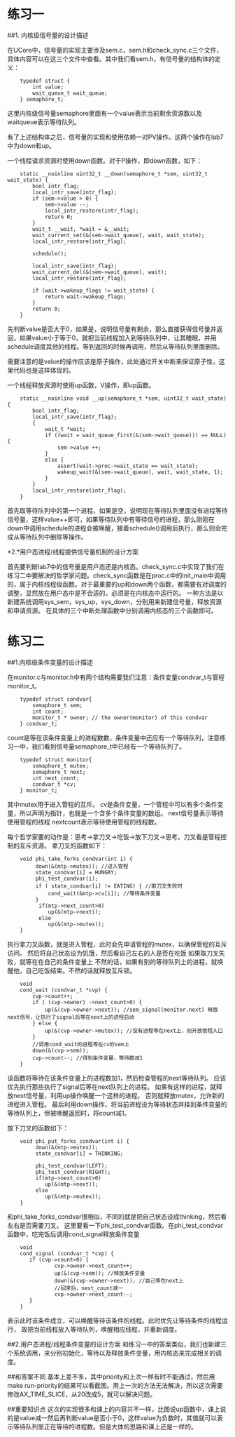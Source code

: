 # 练习一

##1. 内核级信号量的设计描述

在UCore中，信号量的实现主要涉及sem.c，sem.h和check_sync.c三个文件，具体内容可以在这三个文件中查看。其中我们看sem.h，有信号量的结构体的定义：
```
    typedef struct {
        int value;
        wait_queue_t wait_queue;
    } semaphore_t;
```
这里内核级信号量semaphore里面有一个value表示当前剩余资源数以及waitqueue表示等待队列。  


有了上述结构体之后，信号量的实现和使用依赖一对PV操作。这两个操作在lab7中为down和up。

一个线程请求资源时使用down函数。对于P操作，即down函数，如下：
```
    static __noinline uint32_t __down(semaphore_t *sem, uint32_t wait_state) {
        bool intr_flag;
        local_intr_save(intr_flag);
        if (sem->value > 0) {
            sem->value --;
            local_intr_restore(intr_flag);
            return 0;
        }
        wait_t __wait, *wait = &__wait;
        wait_current_set(&(sem->wait_queue), wait, wait_state);
        local_intr_restore(intr_flag);
    
        schedule();
    
        local_intr_save(intr_flag);
        wait_current_del(&(sem->wait_queue), wait);
        local_intr_restore(intr_flag);
    
        if (wait->wakeup_flags != wait_state) {
            return wait->wakeup_flags;
        }
        return 0;
    }
```  

先判断value是否大于0，如果是，说明信号量有剩余，那么直接获得信号量并返回，如果value小于等于0，就把当前线程加入到等待队列中，让其睡眠，并用schedule调度其他的线程。等到返回的时候再调用，然后从等待队列里面删除。

需要注意的是value的操作应该是原子操作，此处通过开关中断来保证原子性，这里代码也是这样体现的。

一个线程释放资源时使用up函数，V操作，即up函数。
```
    static __noinline void __up(semaphore_t *sem, uint32_t wait_state) {
        bool intr_flag;
        local_intr_save(intr_flag);
        {
            wait_t *wait;
            if ((wait = wait_queue_first(&(sem->wait_queue))) == NULL) {
                sem->value ++;
            }
            else {
                assert(wait->proc->wait_state == wait_state);
                wakeup_wait(&(sem->wait_queue), wait, wait_state, 1);
            }
        }
        local_intr_restore(intr_flag);
    }
```  
首先取等待队列中的第一个进程，如果是空，说明现在等待队列里面没有进程等待信号量，这样value++即可，如果等待队列中有等待信号的进程，那么刚刚在down中调用schedule的进程会被唤醒，接着schedule()调用后执行，那么则会完成从等待队列中删除等操作。

*2.*用户态进程/线程提供信号量机制的设计方案

首先要判断lab7中的信号量是用户态还是内核态。check_sync.c中实现了我们在练习二中要解决的哲学家问题。check_sync函数是在proc.c中的init_main中调用的，属于内核线程级函数。对于最重要的up和down两个函数，都需要有对调度的调整，显然放在用户态中是不合适的，必须是在内核态中运行的。 一种方法是以新建系统调用sys_sem，sys_up，sys_down，分别用来新建信号量，释放资源和申请资源。 在具体的三个中断处理函数中分别调用内核态的三个函数即可。

# 练习二

##1.内核级条件变量的设计描述

在monitor.c与monitor.h中有两个结构需要我们注意：条件变量condvar_t与管程monitor_t。
```
    typedef struct condvar{
        semaphore_t sem; 
        int count;
        monitor_t * owner; // the owner(monitor) of this condvar
    } condvar_t;
```   
count是等在该条件变量上的进程数数，条件变量中还应有一个等待队列，注意练习一中，我们看到信号量semaphore_t中已经有一个等待队列了。


```
    typedef struct monitor{
        semaphore_t mutex;
        semaphore_t next;     
        int next_count;
        condvar_t *cv;
    } monitor_t;
```
其中mutex用于进入管程的互斥。
cv是条件变量，一个管程中可以有多个条件变量，所以声明为指针，也就是一个含多个条件变量的数组。
next信号量表示等待使用管程的线程
nextcount表示等待使用管程的线程数。


每个哲学家要的动作是：思考->拿刀叉->吃饭->放下刀叉->思考。刀叉看是管程控制的互斥资源。
拿刀叉的函数如下：
```
    void phi_take_forks_condvar(int i) {
         down(&(mtp->mutex)); //进入管程
         state_condvar[i] = HUNGRY;
         phi_test_condvar(i);
         if ( state_condvar[i] != EATING) { //取刀叉失败时   
        	 cond_wait(&mtp->cv[i]); //等待条件变量   
         }
          if(mtp->next_count>0)
             up(&(mtp->next));
          else
             up(&(mtp->mutex));
    }
```    
执行拿刀叉函数，就是进入管程，此时会先申请管程的mutex，以确保管程的互斥访问。
然后将自己状态设为饥饿，然后看自己左右的人是否在吃饭
如果取刀叉失败，就等在在自己的条件变量上
不然的话，如果有别的等待队列上的进程，就唤醒他，自己吃饭结束。不然的话就释放互斥锁。
```
    void
    cond_wait (condvar_t *cvp) {
        cvp->count++;
        if ( (cvp->owner) ->next_count>0) {
        	up(&(cvp->owner->next)); //sem_signal(monitor.next) 释放next信号，让执行了signal后等在next上的进程启动
        } else {
        	up(&(cvp->owner->mutex)); //没有进程等在next上，则开放管程入口
        }
        //调用cond_wait的进程等在cv的sem上
        down(&(cvp->sem));
        cvp->count--; //得到条件变量，等待数减1
    }
```   
该函数将等待在该条件变量上的进程数加1，然后检查管程的next等待队列。
应该优先执行那些执行了signal后等在next队列上的进程。
如果有这样的进程，就释放next信号量，利用up操作唤醒一个这样的进程。
否则就释放mutex，允许新的进程进入管程。
最后利用down操作，将当前进程设为等待状态并挂到条件变量的等待队列上，但被唤醒返回时，将count减1。

放下刀叉的函数如下：
```
    void phi_put_forks_condvar(int i) {
         down(&(mtp->mutex));
         state_condvar[i] = THINKING;
    
         phi_test_condvar(LEFT);
         phi_test_condvar(RIGHT);
         if(mtp->next_count>0)
            up(&(mtp->next));
         else
            up(&(mtp->mutex));
    }
```  
和phi_take_forks_condvar很相似，不同的就是把自己状态设成thinking，然后看左右是否需要刀叉。
这里要看一下phi_test_condvar函数。在phi_test_condvar函数中，吃完饭后调用cond_signal释放条件变量
```
    void 
    cond_signal (condvar_t *cvp) {
       if (cvp->count>0) {
        	   cvp->owner->next_count++;
        	   up(&(cvp->sem)); //释放条件变量
        	   down(&(cvp->owner->next)); //自己等在next上
        	   //回来后，next_count减一
        	   cvp->owner->next_count--;
       }
    }
```
表示此时该条件成立，可以唤醒等待该条件的线程。此时优先让等待条件的线程运行， 故把当前线程放入等待队列，唤醒相应线程，并重新调度。

##2.用户态进程/线程条件变量的设计方案
和练习一中的答案类似，我们也新建三个系统调用，来分别初始化，等待以及释放条件变量，用内核态来完成相关的调度。

##和答案不同
基本上差不多，其中priority和上次一样有时不能通过，然后用make run-priority的结果可以看截图。用上一次的方法无法解决，所以这次需要修改AX_TIME_SLICE，从20改成5，就可以解决问题。

##重要知识点
这次的实现很多和课上的内容并不一样，比图说up函数中，课上说的是value减一然后再判断value是否小于0，这样value为负数时，其值就可以表示等待队列里正在等待的进程数。但是大体的思路和课上还是一样的。

